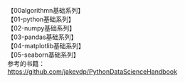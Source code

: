【00algorithmn基础系列】  
【01-python基础系列】  
【02-numpy基础系列】  
【03-pandas基础系列】  
【04-matplotlib基础系列】  
【05-seaborn基础系列】     
参考的书籍：  
https://github.com/jakevdp/PythonDataScienceHandbook
